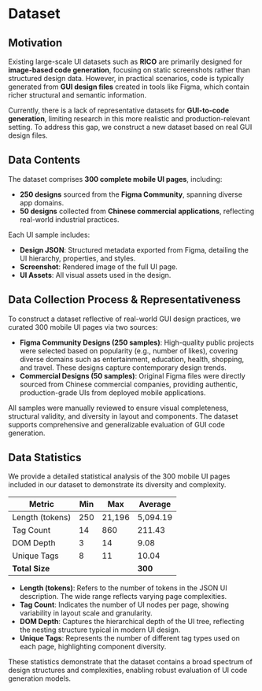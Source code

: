 # Dataset

## Motivation

Existing large-scale UI datasets such as **RICO** are primarily designed for **image-based code generation**, focusing on static screenshots rather than structured design data. However, in practical scenarios, code is typically generated from **GUI design files** created in tools like Figma, which contain richer structural and semantic information.

Currently, there is a lack of representative datasets for **GUI-to-code generation**, limiting research in this more realistic and production-relevant setting. To address this gap, we construct a new dataset based on real GUI design files.

## Data Contents

The dataset comprises **300 complete mobile UI pages**, including:

- **250 designs** sourced from the **Figma Community**, spanning diverse app domains.
- **50 designs** collected from **Chinese commercial applications**, reflecting real-world industrial practices.

Each UI sample includes:

- **Design JSON**: Structured metadata exported from Figma, detailing the UI hierarchy, properties, and styles.
- **Screenshot**: Rendered image of the full UI page.
- **UI Assets**: All visual assets used in the design.

## Data Collection Process & Representativeness

To construct a dataset reflective of real-world GUI design practices, we curated 300 mobile UI pages via two sources:

- **Figma Community Designs (250 samples)**: High-quality public projects were selected based on popularity (e.g., number of likes), covering diverse domains such as entertainment, education, health, shopping, and travel. These designs capture contemporary design trends.
- **Commercial Designs (50 samples)**: Original Figma files were directly sourced from Chinese commercial companies, providing authentic, production-grade UIs from deployed mobile applications.

All samples were manually reviewed to ensure visual completeness, structural validity, and diversity in layout and components. The dataset supports comprehensive and generalizable evaluation of GUI code generation.

## Data Statistics

We provide a detailed statistical analysis of the 300 mobile UI pages included in our dataset to demonstrate its diversity and complexity.

| Metric          | Min  | Max    | Average  |
| --------------- | ---- | ------ | -------- |
| Length (tokens) | 250  | 21,196 | 5,094.19 |
| Tag Count       | 14   | 860    | 211.43   |
| DOM Depth       | 3    | 14     | 9.08     |
| Unique Tags     | 8    | 11     | 10.04    |
| **Total Size**  |      |        | **300**  |

- **Length (tokens)**: Refers to the number of tokens in the JSON UI description. The wide range reflects varying page complexities.
- **Tag Count**: Indicates the number of UI nodes per page, showing variability in layout scale and granularity.
- **DOM Depth**: Captures the hierarchical depth of the UI tree, reflecting the nesting structure typical in modern UI design.
- **Unique Tags**: Represents the number of different tag types used on each page, highlighting component diversity.

These statistics demonstrate that the dataset contains a broad spectrum of design structures and complexities, enabling robust evaluation of UI code generation models.